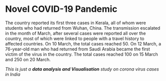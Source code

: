 # Novel COVID-19 Pandemic
The country reported its first three cases in Kerala, all of whom were students who had returned from Wuhan, China. The transmission escalated in the month of March, after several cases were reported all over the country, most of which were linked to people with a travel history to affected countries. On 10 March, the total cases reached 50. On 12 March, a 76-year-old man who had returned from Saudi Arabia became the first victim of the virus in the country. The total cases reached 100 on 15 March and 250 on 20 March.

*This is just a **data analysis and Visualisation** study on corona virus cases in India*
